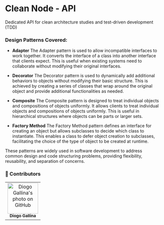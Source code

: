 # Clean Node - API
Dedicated API for clean architecture studies and test-driven development (TDD)

### Design Patterns Covered:

- **Adapter**
  The Adapter pattern is used to allow incompatible interfaces to work together. It converts the interface of a class into another interface that clients expect. This is useful when existing systems need to collaborate without modifying their original interfaces.

- **Decorator**
  The Decorator pattern is used to dynamically add additional behaviors to objects without modifying their basic structure. This is achieved by creating a series of classes that wrap around the original object and provide additional functionalities as needed.

- **Composite**
  The Composite pattern is designed to treat individual objects and compositions of objects uniformly. It allows clients to treat individual objects and compositions of objects uniformly. This is useful in hierarchical structures where objects can be parts or larger sets.

- **Factory Method**
  The Factory Method pattern defines an interface for creating an object but allows subclasses to decide which class to instantiate. This enables a class to defer object creation to subclasses, facilitating the choice of the type of object to be created at runtime.

These patterns are widely used in software development to address common design and code structuring problems, providing flexibility, reusability, and separation of concerns.


### 🤝 Contributors

<table>
  <tr>
    <td align="center">
      <a href="#">
        <img src="https://avatars.githubusercontent.com/u/88459755?v=4" width="100px;" border-radius='50%' alt="Diogo Gallina's photo on GitHub"/><br>
        <sub>
          <b>Diogo Gallina</b>
        </sub>
      </a>
    </td>
  </tr>
</table>
